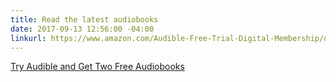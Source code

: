 ```yaml
---
title: Read the latest audiobooks
date: 2017-09-13 12:56:00 -04:00
linkurl: https://www.amazon.com/Audible-Free-Trial-Digital-Membership/dp/B00NB86OYE/?ref_=assoc_tag_ph_1485906643682&_encoding=UTF8&camp=1789&creative=9325&linkCode=pf4&tag=rachelslurs-20&linkId=97f7e64468bc0d2dd990d3bd2f63afc3
---
```


<a target="_blank" href="https://www.amazon.com/Audible-Free-Trial-Digital-Membership/dp/B00NB86OYE/?ref_=assoc_tag_ph_1485906643682&_encoding=UTF8&camp=1789&creative=9325&linkCode=pf4&tag=rachelslurs-20&linkId=97f7e64468bc0d2dd990d3bd2f63afc3">Try Audible and Get Two Free Audiobooks</a><img src="//ir-na.amazon-adsystem.com/e/ir?t=rachelslurs-20&l=pf4&o=1" width="1" height="1" border="0" alt="" style="border:none !important; margin:0px !important;" />